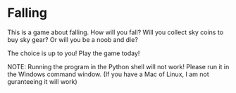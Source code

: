# Falling

This is a game about falling.
How will you fall?
Will you collect sky coins to buy sky gear?
Or will you be a noob and die?

The choice is up to you! Play the game today!

NOTE: Running the program in the Python shell will not work!
Please run it in the Windows command window.
(If you have a Mac of Linux, I am not guranteeing it will work)
